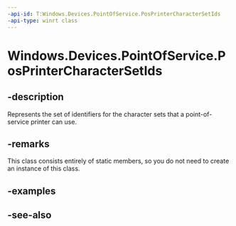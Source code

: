 ```yaml
---
-api-id: T:Windows.Devices.PointOfService.PosPrinterCharacterSetIds
-api-type: winrt class
---
```


<!-- Class syntax.
public class PosPrinterCharacterSetIds 
-->

# Windows.Devices.PointOfService.PosPrinterCharacterSetIds

## -description
Represents the set of identifiers for the character sets that a point-of-service printer can use.

## -remarks
This class consists entirely of static members, so you do not need to create an instance of this class.

## -examples

## -see-also

